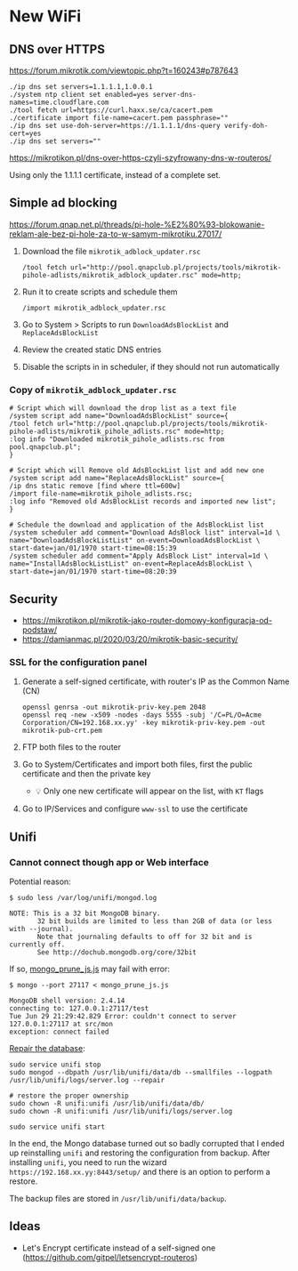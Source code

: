 # New WiFi

## DNS over HTTPS

https://forum.mikrotik.com/viewtopic.php?t=160243#p787643

    ./ip dns set servers=1.1.1.1,1.0.0.1
    ./system ntp client set enabled=yes server-dns-names=time.cloudflare.com
    ./tool fetch url=https://curl.haxx.se/ca/cacert.pem
    ./certificate import file-name=cacert.pem passphrase=""
    ./ip dns set use-doh-server=https://1.1.1.1/dns-query verify-doh-cert=yes
    ./ip dns set servers=""

https://mikrotikon.pl/dns-over-https-czyli-szyfrowany-dns-w-routeros/

Using only the 1.1.1.1 certificate, instead of a complete set.

## Simple ad blocking

https://forum.qnap.net.pl/threads/pi-hole-%E2%80%93-blokowanie-reklam-ale-bez-pi-hole-za-to-w-samym-mikrotiku.27017/

1. Download the file `mikrotik_adblock_updater.rsc`

       /tool fetch url="http://pool.qnapclub.pl/projects/tools/mikrotik-pihole-adlists/mikrotik_adblock_updater.rsc" mode=http;

2. Run it to create scripts and schedule them

       /import mikrotik_adblock_updater.rsc

3. Go to System > Scripts to run `DownloadAdsBlockList` and `ReplaceAdsBlockList`

4. Review the created static DNS entries

5. Disable the scripts in in scheduler, if they should not run automatically

### Copy of `mikrotik_adblock_updater.rsc`

    # Script which will download the drop list as a text file
    /system script add name="DownloadAdsBlockList" source={
    /tool fetch url="http://pool.qnapclub.pl/projects/tools/mikrotik-pihole-adlists/mikrotik_pihole_adlists.rsc" mode=http;
    :log info "Downloaded mikrotik_pihole_adlists.rsc from pool.qnapclub.pl";
    }

    # Script which will Remove old AdsBlockList list and add new one
    /system script add name="ReplaceAdsBlockList" source={
    /ip dns static remove [find where ttl=600w]
    /import file-name=mikrotik_pihole_adlists.rsc;
    :log info "Removed old AdsBlockList records and imported new list";
    }

    # Schedule the download and application of the AdsBlockList list
    /system scheduler add comment="Download AdsBlock list" interval=1d \
    name="DownloadAdsBlockListList" on-event=DownloadAdsBlockList \
    start-date=jan/01/1970 start-time=08:15:39
    /system scheduler add comment="Apply AdsBlock List" interval=1d \
    name="InstallAdsBlockListList" on-event=ReplaceAdsBlockList \
    start-date=jan/01/1970 start-time=08:20:39

## Security

- https://mikrotikon.pl/mikrotik-jako-router-domowy-konfiguracja-od-podstaw/
- https://damianmac.pl/2020/03/20/mikrotik-basic-security/

### SSL for the configuration panel

1. Generate a self-signed certificate, with router's IP as the Common Name (CN)

       openssl genrsa -out mikrotik-priv-key.pem 2048
       openssl req -new -x509 -nodes -days 5555 -subj '/C=PL/O=Acme Corporation/CN=192.168.xx.yy' -key mikrotik-priv-key.pem -out mikrotik-pub-crt.pem

2. FTP both files to the router

3. Go to System/Certificates and import both files, first the public certificate and then the private key
    - :bulb: Only one new certificate will appear on the list, with `KT` flags

4. Go to IP/Services and configure `www-ssl` to use the certificate

## Unifi

### Cannot connect though app or Web interface

Potential reason:

```
$ sudo less /var/log/unifi/mongod.log

NOTE: This is a 32 bit MongoDB binary.
       32 bit builds are limited to less than 2GB of data (or less with --journal).
       Note that journaling defaults to off for 32 bit and is currently off.
       See http://dochub.mongodb.org/core/32bit
```

If so, [mongo_prune_js.js](https://help.ui.com/hc/en-us/articles/204911424-UniFi-How-to-Remove-Prune-Older-Data-and-Adjust-Mongo-Database-Size#4) may fail with error:

```
$ mongo --port 27117 < mongo_prune_js.js

MongoDB shell version: 2.4.14
connecting to: 127.0.0.1:27117/test
Tue Jun 29 21:29:42.829 Error: couldn't connect to server 127.0.0.1:27117 at src/mon
exception: connect failed
```

[Repair the database](https://help.ui.com/hc/en-us/articles/360006634094-UniFi-Repairing-Database-Issues-on-the-UniFi-Network-Application#3):

```
sudo service unifi stop
sudo mongod --dbpath /usr/lib/unifi/data/db --smallfiles --logpath /usr/lib/unifi/logs/server.log --repair

# restore the proper ownership
sudo chown -R unifi:unifi /usr/lib/unifi/data/db/
sudo chown -R unifi:unifi /usr/lib/unifi/logs/server.log 

sudo service unifi start         
```

In the end, the Mongo database turned out so badly corrupted that I ended up reinstalling `unifi` and restoring the configuration from backup. After installing `unifi`, you need to run the wizard `https://192.168.xx.yy:8443/setup/` and there is an option to perform a restore.

The backup files are stored in `/usr/lib/unifi/data/backup`.

## Ideas

- Let's Encrypt certificate instead of a self-signed one (https://github.com/gitpel/letsencrypt-routeros)
